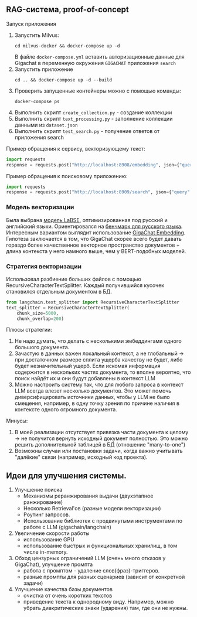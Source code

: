 ## RAG-система, proof-of-concept

Запуск приложения
1. Запустить Milvus:
   ```shell
   cd milvus-docker && docker-compose up -d
   ```
   В файле ```docker-compose.yml``` вставить авторизационные данные для Gigachat в переменную окружения ```GIGACHAT``` приложения ```search```
2. Запустить приложение
   ```shell
   cd .. && docker-compose up -d --build
   ```
3. Проверить запущенные контейнеры можно с помощью команды:
   ```shell
   docker-compose ps
   ```
4. Выполнить скрипт ```create_collection.py``` - создание коллекции
5. Выполнить скрипт ```text_processing.py``` - заполнение коллекции данными из ```dataset.json```
6. Выполнить скрипт ```test_search.py``` - получение ответов от приложения search

Пример обращения к сервису, векторизующему текст:
```python
import requests
response = requests.post("http://localhost:8908/embedding", json={"query": "запрос"}).json()
```
Пример обращения к поисковому приложению:
```python
import requests
response = requests.post("http://localhost:8909/search", json={"query": "Запрос"}).json()
```

### Модель векторизации
Была выбрана [модель LaBSE](https://huggingface.co/cointegrated/LaBSE-en-ru), оптимизированная под русский и английский языки.
Ориентировался на [бенчмарк для русского языка](https://github.com/avidale/encodechka).
Интересным вариантом выглядит использование [GigaChat Embedding](https://developers.sber.ru/docs/ru/gigachat/api/reference/rest/post-embeddings). Гипотеза заключается в том, что GigaChat скорее всего будет давать гораздо более качественное векторное пространство документов + длина контекста у него намного выше, чем у BERT-подобных моделей. 
### Стратегия векторизации
Использовал разбиение больших файлов с помощью RecursiveCharacterTextSplitter. Каждый получившийся кусочек становился отдельным документом в БД. 
```python
from langchain.text_splitter import RecursiveCharacterTextSplitter
text_splitter = RecursiveCharacterTextSplitter(
    chunk_size=5000,
    chunk_overlap=200)
```
Плюсы стратегии:
1. Не надо думать, что делать с несколькими эмбеддингами одного большого документа. 
2. Зачастую в данных важен локальный контекст, а не глобальный -> при достаточном размере сплита ущерба качеству не будет, либо будет незначительный ущерб.
Если искомая информация содержится в нескольких частях документа, то вполне вероятно, что поиск найдёт их и они будут добавлены в контекст LLM
3. Можно настроить систему так, что для любого запроса в контекст LLM всегда влезет несколько документов. Это может помочь диверсифицировать источники данных, чтобы у LLM не было смещения, например, в одну точку зрения по причине наличия в контексте одного огромного документа.

Минусы:
1. В моей реализации отсутствует привязка части документа к целому -> не получится вернуть исходный документ полностью. Это можно решить дополнительной таблицей в БД (отношение "many-to-one")
2. Возможны случаи или постановки задачи, когда важно учитывать "далёкие" связи (например, исходный код проекта).

## Идеи для улучшения системы.
1. Улучшение поиска
    - Механизмы реранжирования выдачи (двухэтапное ранжирование)
    - Несколько Retrieval'ов (разные модели векторизации)
    - Роутинг запросов.
    - Использование библиотек с продвинутыми инструментами по работе с LLM (gigachain/langchain) 
2. Увеличение скорости работы
    - использование GPU
    - использование быстрых и функциональных хранилищ, в том числе in-memory. 
3. Обход цензурных ограничений LLM (очень много отказов у GigaChat), улучшение промпта
    - работа с промптом - удаление слов(фраз)-триггеров.
    - разные промпты для разных сценариев (зависит от конкретной задачи)
4. Улучшение качества базы документов
    - очистка от очень коротких текстов
    - приведение текста к однородному виду. Например, можно убрать диакритические знаки (ударения) там, где они не нужны.